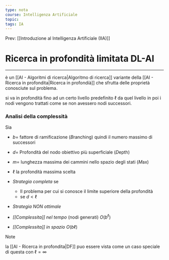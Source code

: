 ```yaml
---
type: nota
course: Intelligenza Artificiale
topic: 
tags: IA
---
```


Prev: [[Introduzione al Intelligenza Artificiale (IIA)]]

# Ricerca in profondità limitata DL-AI
---
è un [[AI - Algoritmi di ricerca|Algoritmo di ricerca]] variante della [[AI - Ricerca in profondita|Ricerca in profondià]]  che sfrutta delle proprietà conosciute sul problema.

si va in profondità fino ad un certo livello predefinito $\ell$ da quel livello in poi i nodi vengono trattati come se non avessero nodi successori.

### Analisi della complessità
Sia 
- $b=$ fattore di ramificazione (*B*ranching) quindi il numero massimo di successori
- $d=$ Profondità del nodo obiettivo più superficiale (*D*epth)
- $m=$ lunghezza massima dei cammini nello spazio degli stati (*M*ax)
- $\ell$ la profondità massima scelta

- _Strategia completa_  se
	- Il problema per cui si conosce il limite superiore della profondità
	- se $d<\ell$ 
- _Strategia NON ottimale_
- _[[Complessita]] nel tempo_ (nodi generati) $O(b^\ell)$ 
- _[[Complessita]] in spazio_ $O(b\ell)$  

>[!note]
>la [[AI - Ricerca in profondita|DF]] puo essere vista come un caso speciale di questa con $\ell = \infty$